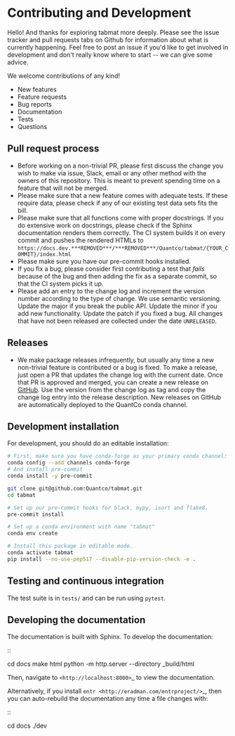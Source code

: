 # Contributing and Development

Hello! And thanks for exploring tabmat more deeply. Please see the issue tracker and pull requests tabs on Github for information about what is currently happening. Feel free to post an issue if you'd like to get involved in development and don't really know where to start -- we can give some advice. 

We welcome contributions of any kind!

- New features
- Feature requests
- Bug reports
- Documentation
- Tests
- Questions

Pull request process
--------------------------------------------------

- Before working on a non-trivial PR, please first discuss the change you wish to make via issue, Slack, email or any other method with the owners of this repository. This is meant to prevent spending time on a feature that will not be merged.
- Please make sure that a new feature comes with adequate tests. If these require data, please check if any of our existing test data sets fits the bill.
- Please make sure that all functions come with proper docstrings. If you do extensive work on docstrings, please check if the Sphinx documentation renders them correctly. The CI system builds it on every commit and pushes the rendered HTMLs to ``https://docs.dev.***REMOVED***/***REMOVED***/Quantco/tabmat/{YOUR_COMMIT}/index.html``
- Please make sure you have our pre-commit hooks installed.
- If you fix a bug, please consider first contributing a test that _fails_ because of the bug and then adding the fix as a separate commit, so that the CI system picks it up.
- Please add an entry to the change log and increment the version number according to the type of change. We use semantic versioning. Update the major if you break the public API. Update the minor if you add new functionality. Update the patch if you fixed a bug. All changes that have not been released are collected under the date ``UNRELEASED``.

Releases
--------------------------------------------------

- We make package releases infrequently, but usually any time a new non-trivial feature is contributed or a bug is fixed. To make a release, just open a PR that updates the change log with the current date. Once that PR is approved and merged, you can create a new release on [GitHub](https://github.com/Quantco/tabmat/releases/new). Use the version from the change log as tag and copy the change log entry into the release description. New releases on GitHub are automatically deployed to the QuantCo conda channel.

Development installation
------------------------
For development, you should do an editable installation: 

```bash
# First, make sure you have conda-forge as your primary conda channel:
conda config --add channels conda-forge
# And install pre-commit
conda install -y pre-commit

git clone git@github.com:Quantco/tabmat.git
cd tabmat

# Set up our pre-commit hooks for black, mypy, isort and flake8.
pre-commit install

# Set up a conda environment with name "tabmat"
conda env create

# Install this package in editable mode. 
conda activate tabmat
pip install --no-use-pep517 --disable-pip-version-check -e .
```

Testing and continuous integration
--------------------------------------------------
The test suite is in ``tests/`` and can be run using ``pytest``.

Developing the documentation
----------------------------------------

The documentation is built with Sphinx. To develop the documentation:

::

   cd docs
   make html
   python -m http.server --directory _build/html

Then, navigate to `<http://localhost:8000>`_ to view the documentation.

Alternatively, if you install `entr <http://eradman.com/entrproject/>`_, then you can auto-rebuild the documentation any time a file changes with:

:: 

   cd docs
   ./dev

